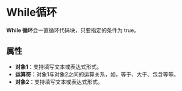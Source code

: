 # While循环

**While 循环**会一直循环代码块，只要指定的条件为 true。

## 属性

- **对象1**：支持填写文本或表达式形式。
- **运算符**：对象1与对象2之间的运算关系，如，等于、大于、包含等等。
- **对象2**：支持填写文本或表达式形式。
